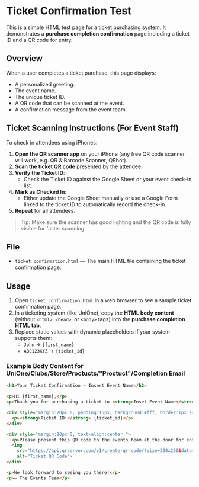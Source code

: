 # Ticket Confirmation Test

This is a simple HTML test page for a ticket purchasing system. It demonstrates a **purchase completion confirmation** page including a ticket ID and a QR code for entry.

## Overview

When a user completes a ticket purchase, this page displays:

- A personalized greeting.
- The event name.
- The unique ticket ID.
- A QR code that can be scanned at the event.
- A confirmation message from the event team.

## Ticket Scanning Instructions (For Event Staff)

To check in attendees using iPhones:

1. **Open the QR scanner app** on your iPhone (any free QR code scanner will work, e.g. QR & Barcode Scanner, QRbot).  
2. **Scan the ticket QR code** presented by the attendee.  
3. **Verify the Ticket ID**:
   - Check the Ticket ID against the Google Sheet or your event check-in list.
4. **Mark as Checked In**:
   - Either update the Google Sheet manually or use a Google Form linked to the ticket ID to automatically record the check-in.
5. **Repeat** for all attendees.

> Tip: Make sure the scanner has good lighting and the QR code is fully visible for faster scanning.

## File

- `ticket_confirmation.html` — The main HTML file containing the ticket confirmation page.

## Usage

1. Open `ticket_confirmation.html` in a web browser to see a sample ticket confirmation page.
2. In a ticketing system (like UniOne), copy the **HTML body content** (without `<html>`, `<head>`, or `<body>` tags) into the **purchase completion HTML tab**.
3. Replace static values with dynamic placeholders if your system supports them:
   - `John` → `{first_name}`
   - `ABC123XYZ` → `{ticket_id}`

### Example Body Content for UniOne/Clubs/Store/Proctucts/"Proctuct"/Completion Email

```html
<h2>Your Ticket Confirmation – Insert Event Name</h2>

<p>Hi {first_name},</p>
<p>Thank you for purchasing a ticket to <strong>Inset Event Name</strong>!</p>

<div style="margin:20px 0; padding:15px; background:#fff; border:1px solid #ccc; border-radius:8px;">
  <p><strong>Ticket ID:</strong> {ticket_id}</p>
</div>

<div style="margin:20px 0; text-align:center;">
  <p>Please present this QR code to the events team at the door for entry:</p>
  <img 
    src="https://api.qrserver.com/v1/create-qr-code/?size=200x200&data={ticket_id}" 
    alt="Ticket QR Code">
</div>

<p>We look forward to seeing you there!</p>
<p>– The Events Team</p>
